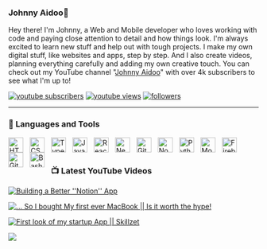### Johnny Aidoo👋


Hey there! I'm Johnny, a Web and Mobile developer who loves working with code and paying close attention to detail and how things look. I'm always excited to learn new stuff and help out with tough projects. I make my own digital stuff, like websites and apps, step by step. And I also create videos, planning everything carefully and adding my own creative touch. You can check out my YouTube channel "[Johnny Aidoo][youtube]" with over 4k subscribers to see what I'm up to!

 <p align="left">
      <a href="https://www.youtube.com/@johnnyaidoo?sub_confirmation=1">
         <img alt="youtube subscribers" title="Subscribe to my YouTube channel" src="https://custom-icon-badges.demolab.com/youtube/channel/subscribers/UCCMuFI8NbgyLTORUJtc36bw?color=%23E05D44&label=SUBSCRIBE&logo=video&logoColor=white&style=for-the-badge&labelColor=CE4630"/></a> 
      <a href="https://www.youtube.com/@johnnyaidoo">
         <img alt="youtube views" title="YouTube views" src="https://custom-icon-badges.demolab.com/youtube/channel/views/UCCMuFI8NbgyLTORUJtc36bw?color=%23E1AD0E&logo=eye&logoColor=white&style=for-the-badge&labelColor=C79600"/></a> 
         <a href="https://github.com/JohnnyAidoo?tab=followers">
         <img alt="followers" title="Follow me on Github" src="https://custom-icon-badges.demolab.com/github/followers/JohnnyAidoo?color=236ad3&labelColor=1155ba&style=for-the-badge&logo=person-add&label=Follow&logoColor=white"/></a>
      
      
   </p>
   
   
---
### 🧰 Languages and Tools


<img align="left" alt="HTML" width="30px" style="padding-right:10px;" src="https://cdn.jsdelivr.net/gh/devicons/devicon/icons/html5/html5-plain.svg" />
<img align="left" alt="CSS" width="30px" style="padding-right:10px;" src="https://cdn.jsdelivr.net/gh/devicons/devicon/icons/css3/css3-plain.svg" />
<img align="left" alt="TypeScript" width="30px" style="padding-right:10px;" src="https://cdn.jsdelivr.net/gh/devicons/devicon/icons/typescript/typescript-plain.svg" />

<img align="left" alt="JavaScript" width="30px" style="padding-right:10px;" src="https://cdn.jsdelivr.net/gh/devicons/devicon/icons/javascript/javascript-plain.svg" />

<img align="left" alt="React" width="30px" style="padding-right:10px;" src="https://cdn.jsdelivr.net/gh/devicons/devicon/icons/react/react-original.svg" />

<img align="left" alt="Next JS" width="30px" style="padding-right:10px;" src="https://cdn.jsdelivr.net/gh/devicons/devicon@latest/icons/nextjs/nextjs-original.svg" />

<img align="left" alt="Git" width="30px" style="padding-right:10px;" src="https://cdn.jsdelivr.net/gh/devicons/devicon/icons/git/git-original.svg" />

<img align="left" alt="NodeJS" width="30px" style="padding-right:10px;" src="https://cdn.jsdelivr.net/gh/devicons/devicon/icons/nodejs/nodejs-original.svg" />

<img align="left" alt="Python" width="30px" style="padding-right:10px;" src="https://cdn.jsdelivr.net/gh/devicons/devicon/icons/python/python-plain.svg" />

<img align="left" alt="MongoDb" width="30px" style="padding-right:10px;" src="https://cdn.jsdelivr.net/gh/devicons/devicon@latest/icons/mongodb/mongodb-original.svg" />

<img align="left" alt="Firebase" width="30px" style="padding-right:10px;" src="https://cdn.jsdelivr.net/gh/devicons/devicon@latest/icons/firebase/firebase-original-wordmark.svg" />

<img align="left" alt="GitHub" width="30px" style="padding-right:10px;" src="https://cdn.jsdelivr.net/gh/devicons/devicon/icons/github/github-original.svg" />

<img align="left" alt="Bash" width="30px" style="padding-right:10px;" src="https://cdn.jsdelivr.net/gh/devicons/devicon/icons/bash/bash-original.svg" />
<br />

#


#

### 📺 Latest YouTube Videos

<!-- BEGIN YOUTUBE-CARDS -->


[![Building a Better ''Notion'' App](https://ytcards.demolab.com/?id=mpsvmBs7Qbo&title=Building+a+Better+%27%27Notion%27%27+App&lang=en&timestamp=1698979200&background_color=%230d1117&title_color=%23ffffff&stats_color=%23dedede&max_title_lines=1&width=250&border_radius=5&duration=658 "Building a Better ''Notion'' App")](https://youtu.be/mpsvmBs7Qbo)

[![... So I bought My first ever MacBook || Is it worth the hype!](https://ytcards.demolab.com/?id=hzOY59VA&title=...+So+I+bought+My+first+ever+MacBook+%7C%7C+Is+it+worth+the+hype%21&lang=en&timestamp=1736956800&background_color=%230d1117&title_color=%23ffffff&stats_color=%23dedede&max_title_lines=1&width=250&border_radius=5&duration=430 "So I bought My first ever MacBook || Is it worth the hype!")](https://youtu.be/hzOY59VA)

[![First look of my startup App || Skillzet](https://ytcards.demolab.com/?id=qTiClkcZRsI&title=First+look+of+my+startup+App+%7C%7C+Skillzet&lang=en&timestamp=1701696000&background_color=%230d1117&title_color=%23ffffff&stats_color=%23dedede&max_title_lines=1&width=250&border_radius=5&duration=437 "First look of my startup App || Skillzet")](https://youtu.be/qTiClkcZRsI)



<!-- END YOUTUBE-CARDS -->

[<img src="https://custom-icon-badges.demolab.com/badge/-Subscribe%20For%20More-red?style=for-the-badge&logo=video&logoColor=white"/>](https://www.youtube.com/c/fknight?sub_confirmation=1)

#



[website]: https://fkcodes.com
[youtube]: https://youtube.com/@JohnnyAidoo